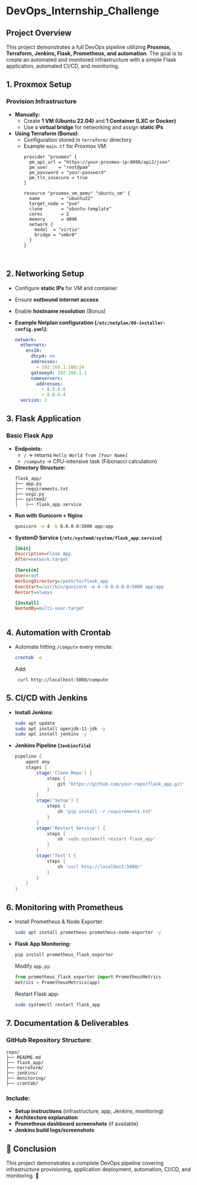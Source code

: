 # DevOps_Internship_Challenge #

## Project Overview
This project demonstrates a full DevOps pipeline utilizing **Proxmox, Terraform, Jenkins, Flask, Prometheus, and automation**. The goal is to create an automated and monitored infrastructure with a simple Flask application, automated CI/CD, and monitoring.


## **1. Proxmox Setup**

### **Provision Infrastructure**
- **Manually:**
  - Create **1 VM (Ubuntu 22.04)** and **1 Container (LXC or Docker)**
  - Use a **virtual bridge** for networking and assign **static IPs**
- **Using Terraform (Bonus)**:
  - Configuration stored in `terraform/` directory
  - Example `main.tf` for Proxmox VM:
    ```hcl
    provider "proxmox" {
      pm_api_url = "https://your-proxmox-ip:8006/api2/json"
      pm_user    = "root@pam"
      pm_password = "your-password"
      pm_tls_insecure = true
    }

    resource "proxmox_vm_qemu" "ubuntu_vm" {
      name        = "ubuntu22"
      target_node = "pve"
      clone       = "ubuntu-template"
      cores       = 2
      memory      = 4096
      network {
        model  = "virtio"
        bridge = "vmbr0"
      }
    }



## **2. Networking Setup**
- Configure **static IPs** for VM and container
- Ensure **outbound internet access**
- Enable **hostname resolution** (Bonus)
- **Example Netplan configuration (`/etc/netplan/00-installer-config.yaml`)**:

  ```yaml
  network:
    ethernets:
      ens18:
        dhcp4: no
        addresses:
          - 192.168.1.100/24
        gateway4: 192.168.1.1
        nameservers:
          addresses:
            - 8.8.8.8
            - 8.8.4.4
    version: 2


## **3. Flask Application**
### **Basic Flask App**
- **Endpoints:**
  - `/` → returns `Hello World from [Your Name]`
  - `/compute` → CPU-intensive task (Fibonacci calculation)
- **Directory Structure:**
  ```plaintext
  flask_app/
  ├── app.py
  ├── requirements.txt
  ├── wsgi.py
  ├── systemd/
  │   ├── flask_app.service
  ```
- **Run with Gunicorn + Nginx**
  ```bash
  gunicorn -w 4 -b 0.0.0.0:5000 app:app
  ```
- **SystemD Service (`/etc/systemd/system/flask_app.service`)**
  ```ini
  [Unit]
  Description=Flask App
  After=network.target
  
  [Service]
  User=root
  WorkingDirectory=/path/to/flask_app
  ExecStart=/usr/bin/gunicorn -w 4 -b 0.0.0.0:5000 app:app
  Restart=always
  
  [Install]
  WantedBy=multi-user.target
 

## **4. Automation with Crontab**
- Automate hitting `/compute` every minute:
  ```bash
  crontab -e
  ```
  Add:
  ```plaintext
   curl http://localhost:5000/compute
    ```

## **5. CI/CD with Jenkins**
- **Install Jenkins:**
  ```bash
  sudo apt update
  sudo apt install openjdk-11-jdk -y
  sudo apt install jenkins -y
  ```
- **Jenkins Pipeline (`Jenkinsfile`)**
  ```groovy
  pipeline {
      agent any
      stages {
          stage('Clone Repo') {
              steps {
                  git 'https://github.com/your-repo/flask_app.git'
              }
          }
          stage('Setup') {
              steps {
                  sh 'pip install -r requirements.txt'
              }
          }
          stage('Restart Service') {
              steps {
                  sh 'sudo systemctl restart flask_app'
              }
          }
          stage('Test') {
              steps {
                  sh 'curl http://localhost:5000/'
              }
          }
      }
  }
  ```

## **6. Monitoring with Prometheus**
- Install Prometheus & Node Exporter:
  ```bash
  sudo apt install prometheus prometheus-node-exporter -y
  ```
- **Flask App Monitoring:**
  ```bash
  pip install prometheus_flask_exporter
  ```
  Modify `app.py`:
  ```python
  from prometheus_flask_exporter import PrometheusMetrics
  metrics = PrometheusMetrics(app)
  ```
  Restart Flask app:
  ```bash
  sudo systemctl restart flask_app

## **7. Documentation & Deliverables**
### **GitHub Repository Structure:**
```plaintext
repo/
├── README.md
├── flask_app/
├── terraform/
├── jenkins/
├── monitoring/
├── crontab/
```
### **Include:**
- **Setup instructions** (infrastructure, app, Jenkins, monitoring)
- **Architecture explanation**
- **Prometheus dashboard screenshots** (if available)
- **Jenkins build logs/screenshots**

## **📌 Conclusion**
This project demonstrates a complete DevOps pipeline covering infrastructure provisioning, application deployment, automation, CI/CD, and monitoring. 🚀



